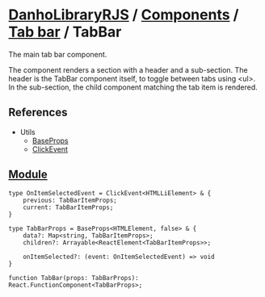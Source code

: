 # [DanhoLibraryRJS](../../README.md) / [Components](../index.md) / [Tab bar](./index.md) / TabBar
The main tab bar component.

The component renders a section with a header and a sub-section. The header is the TabBar component itself, to toggle between tabs using \<ul>.
In the sub-section, the child component matching the tab item is rendered.

## References
* Utils
    * [BaseProps](../../Utils/Base/Props.md)
    * [ClickEvent](../../Utils/index.md)

## [Module](../../../src/components/TabBar.tsx)
```tsx
type OnItemSelectedEvent = ClickEvent<HTMLLiElement> & {
    previous: TabBarItemProps;
    current: TabBarItemProps;
}

type TabBarProps = BaseProps<HTMLElement, false> & {
    data?: Map<string, TabBarItemProps>;
    children?: Arrayable<ReactElement<TabBarItemProps>>;

    onItemSelected?: (event: OnItemSelectedEvent) => void
}

function TabBar(props: TabBarProps): React.FunctionComponent<TabBarProps>;
```